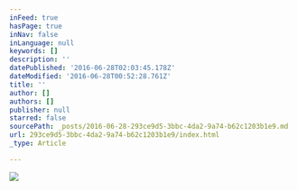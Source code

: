 ```yaml
---
inFeed: true
hasPage: true
inNav: false
inLanguage: null
keywords: []
description: ''
datePublished: '2016-06-28T02:03:45.178Z'
dateModified: '2016-06-28T00:52:28.761Z'
title: ''
author: []
authors: []
publisher: null
starred: false
sourcePath: _posts/2016-06-28-293ce9d5-3bbc-4da2-9a74-b62c1203b1e9.md
url: 293ce9d5-3bbc-4da2-9a74-b62c1203b1e9/index.html
_type: Article

---
```

![](https://the-grid-user-content.s3-us-west-2.amazonaws.com/ae0cd390-cc67-4ca9-a4df-cc6d88993de1.jpg)